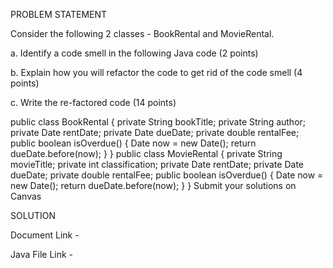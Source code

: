 PROBLEM STATEMENT 

Consider the following 2 classes - BookRental and MovieRental.

a. Identify a code smell in the following Java code (2 points)

b. Explain how you will refactor the code to get rid of the code smell (4 points)

c. Write the re-factored code (14 points)

public class BookRental {
   private String bookTitle;
   private String author;
   private Date rentDate;
   private Date dueDate;
   private double rentalFee;
   public boolean isOverdue() {
       Date now = new Date();
       return dueDate.before(now); 
   }
}
public class MovieRental {
   private String movieTitle;
   private int classification;
   private Date rentDate;
   private Date dueDate;
   private double rentalFee;
   public boolean isOverdue() {
       Date now = new Date();
       return dueDate.before(now); 
   } 
}
Submit your solutions on Canvas


SOLUTION

Document Link -

Java File Link - 